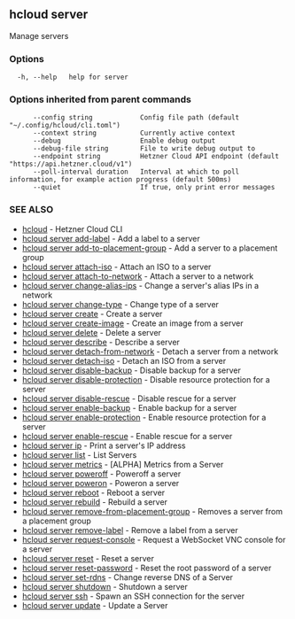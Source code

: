 ## hcloud server

Manage servers

### Options

```
  -h, --help   help for server
```

### Options inherited from parent commands

```
      --config string            Config file path (default "~/.config/hcloud/cli.toml")
      --context string           Currently active context
      --debug                    Enable debug output
      --debug-file string        File to write debug output to
      --endpoint string          Hetzner Cloud API endpoint (default "https://api.hetzner.cloud/v1")
      --poll-interval duration   Interval at which to poll information, for example action progress (default 500ms)
      --quiet                    If true, only print error messages
```

### SEE ALSO

* [hcloud](hcloud.md)	 - Hetzner Cloud CLI
* [hcloud server add-label](hcloud_server_add-label.md)	 - Add a label to a server
* [hcloud server add-to-placement-group](hcloud_server_add-to-placement-group.md)	 - Add a server to a placement group
* [hcloud server attach-iso](hcloud_server_attach-iso.md)	 - Attach an ISO to a server
* [hcloud server attach-to-network](hcloud_server_attach-to-network.md)	 - Attach a server to a network
* [hcloud server change-alias-ips](hcloud_server_change-alias-ips.md)	 - Change a server's alias IPs in a network
* [hcloud server change-type](hcloud_server_change-type.md)	 - Change type of a server
* [hcloud server create](hcloud_server_create.md)	 - Create a server
* [hcloud server create-image](hcloud_server_create-image.md)	 - Create an image from a server
* [hcloud server delete](hcloud_server_delete.md)	 - Delete a server
* [hcloud server describe](hcloud_server_describe.md)	 - Describe a server
* [hcloud server detach-from-network](hcloud_server_detach-from-network.md)	 - Detach a server from a network
* [hcloud server detach-iso](hcloud_server_detach-iso.md)	 - Detach an ISO from a server
* [hcloud server disable-backup](hcloud_server_disable-backup.md)	 - Disable backup for a server
* [hcloud server disable-protection](hcloud_server_disable-protection.md)	 - Disable resource protection for a server
* [hcloud server disable-rescue](hcloud_server_disable-rescue.md)	 - Disable rescue for a server
* [hcloud server enable-backup](hcloud_server_enable-backup.md)	 - Enable backup for a server
* [hcloud server enable-protection](hcloud_server_enable-protection.md)	 - Enable resource protection for a server
* [hcloud server enable-rescue](hcloud_server_enable-rescue.md)	 - Enable rescue for a server
* [hcloud server ip](hcloud_server_ip.md)	 - Print a server's IP address
* [hcloud server list](hcloud_server_list.md)	 - List Servers
* [hcloud server metrics](hcloud_server_metrics.md)	 - [ALPHA] Metrics from a Server
* [hcloud server poweroff](hcloud_server_poweroff.md)	 - Poweroff a server
* [hcloud server poweron](hcloud_server_poweron.md)	 - Poweron a server
* [hcloud server reboot](hcloud_server_reboot.md)	 - Reboot a server
* [hcloud server rebuild](hcloud_server_rebuild.md)	 - Rebuild a server
* [hcloud server remove-from-placement-group](hcloud_server_remove-from-placement-group.md)	 - Removes a server from a placement group
* [hcloud server remove-label](hcloud_server_remove-label.md)	 - Remove a label from a server
* [hcloud server request-console](hcloud_server_request-console.md)	 - Request a WebSocket VNC console for a server
* [hcloud server reset](hcloud_server_reset.md)	 - Reset a server
* [hcloud server reset-password](hcloud_server_reset-password.md)	 - Reset the root password of a server
* [hcloud server set-rdns](hcloud_server_set-rdns.md)	 - Change reverse DNS of a Server
* [hcloud server shutdown](hcloud_server_shutdown.md)	 - Shutdown a server
* [hcloud server ssh](hcloud_server_ssh.md)	 - Spawn an SSH connection for the server
* [hcloud server update](hcloud_server_update.md)	 - Update a Server
